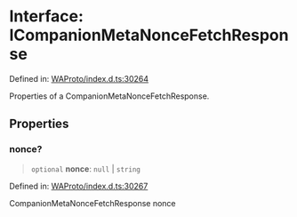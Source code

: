 # Interface: ICompanionMetaNonceFetchResponse

Defined in: [WAProto/index.d.ts:30264](https://github.com/Fokusdotid/bail/blob/a029a4f9908cd3806112e8438f5a31dda1376b84/WAProto/index.d.ts#L30264)

Properties of a CompanionMetaNonceFetchResponse.

## Properties

### nonce?

> `optional` **nonce**: `null` \| `string`

Defined in: [WAProto/index.d.ts:30267](https://github.com/Fokusdotid/bail/blob/a029a4f9908cd3806112e8438f5a31dda1376b84/WAProto/index.d.ts#L30267)

CompanionMetaNonceFetchResponse nonce
